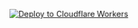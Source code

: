  [![Deploy to Cloudflare Workers](https://deploy.workers.cloudflare.com/button)](https://deploy.workers.cloudflare.com/?url=https://github.com/onebreng10/gasjal)
